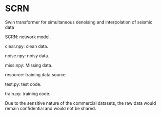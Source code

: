 # SCRN
Swin transformer for simultaneous denoising and interpolation of seismic data

SCRN:      network model.

clear.npy: clean data.

noise.npy: noisy data.

miss.npy:  Missing data.

resource:  training data source.

test.py:   test code.

train.py:  training code.

Due to the sensitive nature of the commercial datasets, the raw data would remain confidential and would not be shared.
